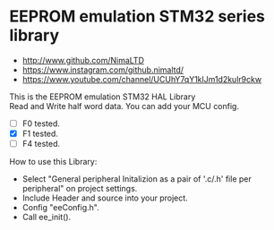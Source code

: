 # EEPROM emulation STM32 series library

* http://www.github.com/NimaLTD   
* https://www.instagram.com/github.nimaltd/   
* https://www.youtube.com/channel/UCUhY7qY1klJm1d2kulr9ckw   

This is the EEPROM emulation STM32 HAL Library  
Read and Write half word data.
You can add your MCU config.

* [ ] F0 tested.
* [x] F1 tested.
* [ ] F4 tested.

How to use this Library:
* Select "General peripheral Initalizion as a pair of '.c/.h' file per peripheral" on project settings.   
* Include Header and source into your project.   
* Config "eeConfig.h".   
* Call ee_init().

